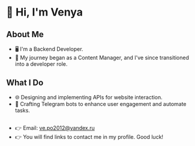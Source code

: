 # 👋 Hi, I'm Venya

## About Me

- 🖥️ I'm a Backend Developer.
- 🔄 My journey began as a Content Manager, and I've since transitioned into a developer role.

## What I Do

- 🌐 Designing and implementing APIs for website interaction.
- 🤖 Crafting Telegram bots to enhance user engagement and automate tasks.

##

- 👉 Email: ve.po2012@yandex.ru
- 👉 You will find links to contact me in my profile. Good luck!

